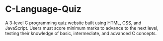 # C-Language-Quiz
A 3-level C programming quiz website built using HTML, CSS, and JavaScript. Users must score minimum marks to advance to the next level, testing their knowledge of basic, intermediate, and advanced C concepts.
